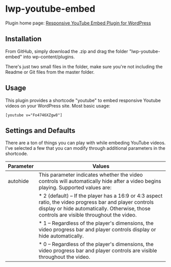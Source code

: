 # lwp-youtube-embed

Plugin home page: [Responsive YouTube Embed Plugin for WordPress](http://www.lightweightplugins.co/plugins/responsive-youtube-embeds/)

## Installation 

From GitHub, simply download the .zip and drag the folder "lwp-youtube-embed" into wp-content/plugins.

There's just two small files in the folder, make sure you're not including the Readme or Git files from the master folder.

## Usage

This plugin provides a shortcode "youtube" to embed responsive Youtube videos on your WordPress site. Most basic usage:

```
[youtube v="Fo4746XZgw8"]
```

## Settings and Defaults

There are a ton of things you can play with while embeding YouTube videos. I've selected a few that you can modify through additional parameters in the shortcode.

| Parameter | Values |
------------|---------
autohide    | This parameter indicates whether the video controls will      automatically hide after a video begins playing. Supported values are:
            | * 2 (default) – If the player has a 16:9 or 4:3 aspect ratio, the video progress bar and player controls display or hide automatically. Otherwise, those controls are visible throughout the video.
            | * 1 – Regardless of the player's dimensions, the video progress bar and player controls display or hide automatically.
            | * 0 – Regardless of the player's dimensions, the video progress bar and player controls are visible throughout the video. |



